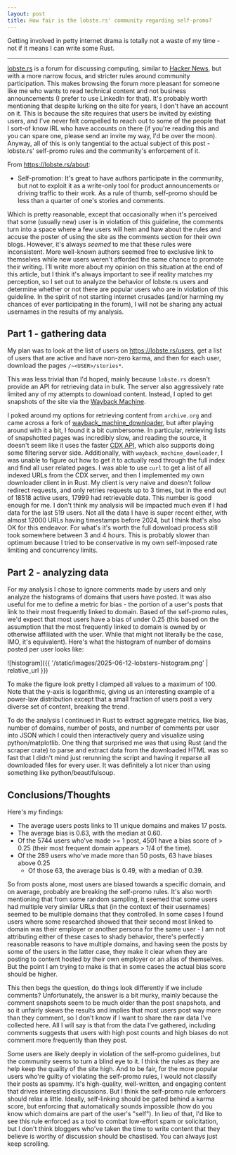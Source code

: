```yaml
---
layout: post
title: How fair is the lobste.rs' community regarding self-promo?
---
```


Getting involved in petty internet drama is totally not a waste of my time - not if it means I can
write some Rust.

---

[lobste.rs](https://lobste.rs) is a forum for discussing computing, similar to
[Hacker News](https://news.ycombinator.com), but with a more narrow focus, and
stricter rules around community participation. This makes browsing the forum
more pleasant for someone like me who wants to read technical content and not
business announcements (I prefer to use LinkedIn for that). It's probably worth
mentioning that despite lurking on the site for years, I don't have an account
on it. This is because
the site requires that users be invited by existing users, and I've never felt
compelled to reach out to some of the people that I sort-of know IRL who have
accounts on there (if you're reading this and you can spare one, please send an
invite my way, I'd be over the moon). Anyway, all of this is only tangential to
the actual subject of this post - lobste.rs' self-promo rules and the
community's enforcement of it.

From <https://lobste.rs/about>:

+ Self-promotion: It's great to have authors participate in the community, but
  not to exploit it as a write-only tool for product announcements or driving
  traffic to their work. As a rule of thumb, self-promo should be less than a
  quarter of one's stories and comments.

Which is pretty reasonable, except that occasionally when it's perceived that
some (usually new) user is in violation of this guideline, the comments turn
into a space where a few users will hem and haw about the rules and accuse the
poster of using the site as the comments section for their own blogs. However,
it's always _seemed_ to me that these rules were inconsistent. More well-known
authors seemed free to exclusive link to themselves while new users weren't
afforded the same chance to promote their writing. I'll write more about my
opinion on this situation at the end of this article, but I think it's always
important to see if reality matches my perception, so I set out to analyze the
behavior of lobste.rs users and determine whether or not there are popular users
who are in violation of this guideline. In the spirit of not starting internet
crusades (and/or harming my chances of ever participating in the forum), I will
not be sharing any actual usernames in the results of my analysis.

## Part 1 - gathering data

My plan was to look at the list of users on <https://lobste.rs/users>, get a
list of users that are active and have non-zero karma, and then for each user,
download the pages `/~<USER>/stories*`.

This was less trivial than I'd hoped, mainly because `lobste.rs` doesn't provide
an API for retrieving data in bulk. The server also aggressively rate limited
any of my attempts to download content. Instead, I opted to get snapshots of the
site via the [Wayback Machine](https://archive.org).

I poked around my options for retrieving content from `archive.org` and came
across a fork of
[wayback_machine_downloader](https://github.com/StrawberryMaster/wayback-machine-downloader),
but after playing around with it a bit, I found it a bit cumbersome. In
particular, retrieving lists of snapshotted pages was incredibly slow, and
reading the source, it doesn't seem like it uses the faster [CDX
API](https://github.com/internetarchive/wayback/tree/master/wayback-cdx-server),
which also supports doing some filtering server side. Additionally,
with `wayback_machine_downloader`, I was unable to figure out how to get it to
actually read through the full index and find all user related pages. I was able
to use `curl` to get a list of all indexed URLs from the CDX server, and then I
implemented my own downloader client in in Rust. My client is very naive and
doesn't follow redirect requests, and only retries requests up to 3 times, but
in the end out of 18518 active users, 17999 had retrievable data. This number is
good enough for me. I don't think my analysis will be impacted much even if I
had data for the last 519 users. Not all the data I have is super recent either,
with almost 12000 URLs having timestamps before 2024, but I think that's also OK
for this endeavor. For what's it's worth the full download process still took
somewhere between 3 and 4 hours. This is probably slower than optimum because I
tried to be conservative in my own self-imposed rate limiting and concurrency
limits.

## Part 2 - analyzing data

For my analysis I chose to ignore comments made by users and only
analyze the histograms of domains that users have posted. It was also useful for
me to define a metric for bias - the portion of a user's posts that link to
their most frequently linked to domain. Based of the self-promo rules, we'd
expect that most users have a bias of under 0.25 (this based on the assumption
that the most frequently linked to domain is owned by or otherwise affiliated
with the user. While that might not literally be the case, IMO, it's
equivalent). Here's what the histogram of number of domains posted per user looks like:

![histogram]({{ '/static/images/2025-06-12-lobsters-histogram.png' | relative_url }})

To make the figure look pretty I clamped all values to a maximum of 100. Note
that the y-axis is logarithmic, giving us an interesting example of a power-law
distribution except that a small fraction of users post a very diverse set of
content, breaking the trend.

To do the analysis I continued in Rust to extract aggregate metrics, like bias,
number of domains, number of posts, and number of comments per user into JSON
which I could then interactively query and visualize using python/matplotlib.
One thing that surprised me was that using Rust (and the scraper crate) to parse
and extract data from the downloaded HTML was so fast that I didn't mind just
rerunning the script and having it reparse all downloaded files for every user.
It was definitely a lot nicer than using something like python/beautifulsoup.

## Conclusions/Thoughts

Here's my findings:

+ The average users posts links to 11 unique domains and makes 17 posts.
+ The average bias is 0.63, with the median at 0.60.
+ Of the 5744 users who've made >= 1 post, 4501 have a bias score of > 0.25
  (their most frequent domain appears > 1/4 of the time). 
+ Of the 289 users who've made more than 50 posts, 63 have biases above 0.25
    + Of those 63, the average bias is 0.49, with a median of 0.39.

So from posts alone, most users are biased towards a specific domain, and on
average, probably are breaking the self-promo rules. It's also worth mentioning
that from some random sampling, it seemed that some users had multiple very
similar URLs that (in the context of their usernames) seemed to be multiple
domains that they controlled. In some cases I found users where some researched
showed that their second most linked to domain was their employer or another
persona for the same user - I am not attributing either of these cases to shady
behavior, there's perfectly reasonable reasons to have multiple domains, and
having seen the posts by some of the users in the latter case, they make it
clear when they are posting to content hosted by their own employer or an alias
of themselves. But the point I am trying to make is that in some cases the
actual bias score should be higher.

This then begs the question, do things look differently if we include comments?
Unfortunately, the answer is a bit murky, mainly because the comment snapshots
seem to be much older than the post snapshots, and so it unfairly skews the
results and implies that most users post way more than they comment, so I don't
know if I want to share the raw data I've collected here. All I will say is that
from the data I've gathered, including comments suggests that users with high
post counts and high biases do not comment more frequently than they post.

Some users are likely deeply in violation of the self-promo guidelines, but
the community seems to turn a blind eye to it. I think the rules as they are
help keep the quality of the site high. And to be fair, for the more popular
users who're guilty of violating the self-promo rules, I would not classify
their posts as spammy. It's high-quality, well-written, and engaging content
that drives interesting discussions. But I think the self-promo rule enforcers
should relax a little. Ideally, self-linking should be gated behind a karma
score, but enforcing that automatically sounds impossible (how do you know which
domains are part of the user's "self"). In lieu of that, I'd like to see this
rule enforced as a tool to combat low-effort spam or solicitation, but I don't
think bloggers who've taken the time to write content that they believe is
worthy of discussion should be chastised. You can always just keep scrolling.
